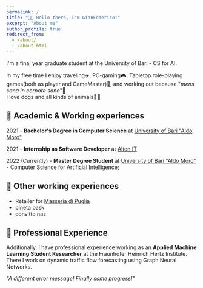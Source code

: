 ```yaml
---
permalink: /
title: "👋🏼 Hello there, I'm GianFederico!"
excerpt: "About me"
author_profile: true
redirect_from: 
  - /about/
  - /about.html
---
```


I'm a final year graduate student at the University of Bari - CS for AI. 

In my free time I enjoy traveling✈️, PC-gaming🎮, Tabletop role-playing games(both as player and GameMaster)🎲, and working out because "*mens sana in corpore sano*"💪 \
I love dogs and all kinds of animals🐾🍂

## 🔵 Academic & Working experiences
2021 - **Bachelor's Degree in Computer Science** at [University of Bari "Aldo Moro"](https://www.uniba.it/it/ricerca/dipartimenti/informatica)

2021 - **Internship as Software Developer** at [Alten IT](https://www.alten.it/)

2022 (Currently) - **Master Degree Student** at [University of Bari "Aldo Moro"](https://www.uniba.it/it/ricerca/dipartimenti/informatica) - Computer Science for Artificial Intelligence;

## 🔵 Other working experiences
  - Retailer for [Masseria di Puglia](https://www.masseriadipuglia.it/)
  - pineta bask
  - convitto naz



## 🔵 Professional Experience
Additionally, I have professional experience working as an **Applied Machine Learning Student Researcher** at the Fraunhofer Heinrich Hertz Institute. \
There I work on dynamic traffic flow forecasting using Graph Neural Networks.



<em>"A different error message! Finally some progress!"</em>





